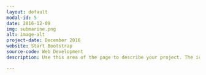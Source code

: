 ```yaml
---
layout: default
modal-id: 5
date: 2016-12-09
img: submarine.png
alt: image-alt
project-date: December 2016
website: Start Bootstrap
source-code: Web Development
description: Use this area of the page to describe your project. The icon above is part of a free icon set by <a href="https://sellfy.com/p/8Q9P/jV3VZ/">Flat Icons</a>. On their website, you can download their free set with 16 icons, or you can purchase the entire set with 146 icons for only $12!

---
```

